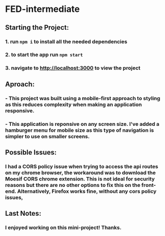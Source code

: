 # FED-intermediate

## Starting the Project:

### 1. run `npm i` to install all the needed dependencies

### 2. to start the app run `npm start`

### 3. navigate to [http://localhost:3000](http://localhost:3000) to view the project

## Aproach:

### - This project was built using a mobile-first approach to styling as this reduces complexity when making an application responsive.

### - This application is reponsive on any screen size. I've added a hamburger menu for mobile size as this type of navigation is simpler to use on smaller screens.

## Possible Issues:

### I had a CORS policy issue when trying to access the api routes on my chrome browser, the workaround was to download the Moesif CORS chrome extension. This is not ideal for security reasons but there are no other options to fix this on the front-end. Alternatively, Firefox works fine, without any cors policy issues,

## Last Notes:

### I enjoyed working on this mini-project! Thanks.
